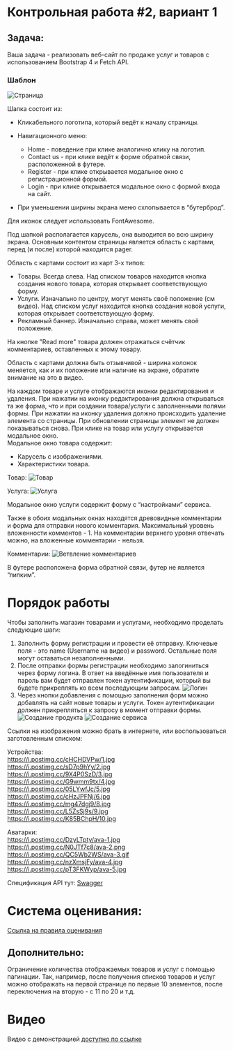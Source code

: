 # Контрольная работа #2, вариант 1
## Задача:
 
Ваша задача - реализовать веб-сайт по продаже услуг и товаров с использованием Bootstrap 4 и Fetch API.


### Шаблон
![Страница](Task/1.png)

Шапка состоит из: 
* Кликабельного логотипа, который ведёт к началу страницы. 
* Навигационного меню: 
  * Home - поведение при клике аналогично клику на логотип. 
  * Contact us - при клике ведёт к форме обратной связи, расположенной в футере. 
  * Register - при клике открывается модальное окно с регистрационной формой.
  * Login - при клике открывается модальное окно с формой входа на сайт.
  
* При уменьшении ширины экрана меню схлопывается в “бутерброд”.

Для иконок следует использовать FontAwesome. 

Под шапкой располагается карусель, она выводится во всю ширину экрана. Основным контентом страницы является область с картами, перед (и после) которой находится pager. 

Область с картами состоит из карт 3-х типов: 
* Товары. Всегда слева. Над списком товаров находится кнопка создания нового товара, которая открывает соответствующую форму.
* Услуги. Изначально по центру, могут менять своё положение (см видео). Над списком услуг находится кнопка создания новой услуги, которая открывает соответствующую форму.
* Рекламный баннер. Изначально справа, может менять своё положение. 

На кнопке "Read more" товара должен отражаться счётчик комментариев, оставленных к этому товару. 

Область с картами должна быть отзывчивой - ширина колонок меняется, как и их положение или наличие на экране, обратите внимание на это в видео. 

На каждом товаре и услуге отображаются иконки редактирования и удаления. При нажатии на иконку редактирования должна открываться та же форма, что и при создании товара/услуги с заполненными полями формы. При нажатии на иконку удаления должно происходить удаление элемента со страницы. При обновлении страницы элемент не должен показываться снова.
При клике на товар или услугу открывается модальное окно.  
Модальное окно товара содержит: 
* Карусель с изображениями.
* Характеристики товара.

Товар: 
![Товар](Task/3.png)

Услуга: 
![Услуга](Task/2.png)

Модальное окно услуги содержит форму с “настройками” сервиса. 

Также в обоих модальных окнах находятся древовидные комментарии и форма для отправки нового комментария. Максимальный уровень вложенности комментов - 1. На комментарии верхнего уровня отвечать можно, на вложенные комментарии - нельзя.

Комментарии:
![Ветвление комментариев](Task/4.png)

В футере расположена форма обратной связи, футер не является “липким”. 

# Порядок работы

Чтобы заполнить магазин товарами и услугами, необходимо проделать следующие шаги:
1) Заполнить форму регистрации и провести её отправку. Ключевые поля - это name (Username на видео) и password. Остальные поля могут оставаться незаполненными.
2) После отправки формы регистрации необходимо залогиниться через форму логина. В ответ на введённые имя пользователя и пароль вам будет отправлен токен аутентификации, который вы будете прикреплять ко всем последующим запросам.
![Логин](Task/5.png)
3) Через кнопки добавления с помощью заполнения форм можно добавлять на сайт новые товары и услуги. Токен аутентификации должен прикрепляться к запросу в момент отправки формы.
![Создание продукта](Task/6.png)
![Создание сервиса](Task/7.png)

Ссылки на изображения можно брать в интернете, или воспользоваться заготовленным списком:   

Устройства:  
https://i.postimg.cc/cHCHDVPw/1.jpg  
https://i.postimg.cc/sD7p9hYy/2.jpg  
https://i.postimg.cc/9X4P0SzD/3.jpg  
https://i.postimg.cc/G9wmm9tx/4.jpg  
https://i.postimg.cc/05LYwfJc/5.jpg  
https://i.postimg.cc/cHzJPFNj/6.jpg  
https://i.postimg.cc/mg47dgj9/8.jpg  
https://i.postimg.cc/L5ZsSj9s/9.jpg  
https://i.postimg.cc/K85BChpH/10.jpg

Аватарки:  
https://i.postimg.cc/DzyLTpty/ava-1.jpg  
https://i.postimg.cc/N0JTf7c8/ava-2.png  
https://i.postimg.cc/QC5Wb2WS/ava-3.gif  
https://i.postimg.cc/nzXmsjFy/ava-4.jpg  
https://i.postimg.cc/pT3FKWyp/ava-5.jpg  

Спецификация API тут: [Swagger](https://midterm2.front.kreosoft.space/index.html)
# Система оценивания: 
[Ссылка на правила оценивания](https://docs.google.com/document/d/1ixWN6nIsF1bz21QiXg4IfQKcr64zwSlIiAO0gsF-28g/edit?usp=sharing)
## Дополнительно: 
Ограничение количества отображаемых товаров и услуг с помощью пагинации. Так, например, после получения списков товаров и услуг можно отображать на первой странице по первые 10 элементов, после переключения на вторую - с 11 по 20 и т.д.

# Видео
Видео с демонстрацией [доступно по ссылке](https://drive.google.com/drive/folders/1nOSKIa53DTvuwgfJ7Tq2yWzcxG12IbOz?usp=sharing)